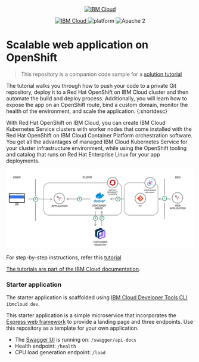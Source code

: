 <p align="center">
    <a href="https://cloud.ibm.com">
        <img src="https://cloud.ibm.com/media/docs/developer-appservice/resources/ibm-cloud.svg" height="100" alt="IBM Cloud">
    </a>
</p>


<p align="center">
    <a href="https://cloud.ibm.com">
    <img src="https://img.shields.io/badge/IBM%20Cloud-powered-blue.svg" alt="IBM Cloud">
    </a>
    <img src="https://img.shields.io/badge/platform-node-lightgrey.svg?style=flat" alt="platform">
    <img src="https://img.shields.io/badge/license-Apache2-blue.svg?style=flat" alt="Apache 2">
</p>


# Scalable web application on OpenShift

> This repository is a companion code sample for a [solution tutorial](https://cloud.ibm.com/docs/solution-tutorials?topic=solution-tutorials-scalable-webapp-openshift)

The tutorial walks you through how to push your code to a private Git repository, deploy it to a Red Hat OpenShift on IBM Cloud cluster and then automate the build and deploy process. Additionally, you will learn how to expose the app on an OpenShift route, bind a custom domain, monitor the health of the environment, and scale the application.
{:shortdesc}

With Red Hat OpenShift on IBM Cloud, you can create IBM Cloud Kubernetes Service clusters with worker nodes that come installed with the Red Hat OpenShift on IBM Cloud Container Platform orchestration software. You get all the advantages of managed IBM Cloud Kubernetes Service for your cluster infrastructure environment, while using the OpenShift tooling and catalog that runs on Red Hat Enterprise Linux for your app deployments.

![](images/Architecture.png)

For step-by-step instructions, refer this [tutorial](https://cloud.ibm.com/docs/solution-tutorials?topic=solution-tutorials-scalable-webapp-openshift)

[The tutorials are part of the IBM Cloud documentation](https://cloud.ibm.com/docs/solution-tutorials?topic=solution-tutorials-tutorials#tutorials).


### Starter application
The starter application is scaffolded using [IBM Cloud Developer Tools CLI](https://cloud.ibm.com/docs/apps?topic=apps-create-deploy-app-cli) `ibmcloud dev`.

This starter application is a simple microservice that incorporates the [Express web framework](https://expressjs.com/) to provide a landing page and three endpoints. Use this repository as a template for your own application.

- The [Swagger UI](http://swagger.io/swagger-ui/) is running on: `/swagger/api-docs`
- Health endpoint: `/health`
- CPU load generation endpoint: `/load`
